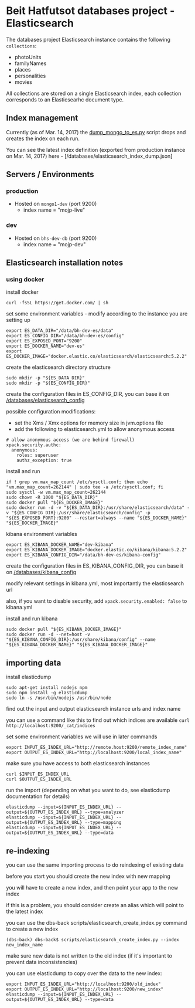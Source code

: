 # Beit Hatfutsot databases project - Elasticsearch

The databases project Elasticsearch instance contains the following `collections`:

* photoUnits
* familyNames
* places
* personalities
* movies

All collections are stored on a single Elasticsearch index, each collection corresponds to an Elasticsearhc document type.

## Index management

Currently (as of Mar. 14, 2017) the [dump_mongo_to_es.py](https://github.com/Beit-Hatfutsot/dbs-back/blob/dev/scripts/dump_mongo_to_es.py) script drops and creates the index on each run.

You can see the latest index definition (exported from production instance on Mar. 14, 2017) here - [/databases/elasticsearch_index_dump.json]

## Servers / Environments

### production

* Hosted on `mongo1-dev` (port 9200)
  * index name = "mojp-live"

### dev

* Hosted on `bhs-dev-db` (port 9200)
  * index name = "mojp-dev"

## Elasticsearch installation notes

### using docker

install docker

```
curl -fsSL https://get.docker.com/ | sh
```

set some environment variables - modify according to the instance you are setting up

```
export ES_DATA_DIR="/data/bh-dev-es/data"
export ES_CONFIG_DIR="/data/bh-dev-es/config"
export ES_EXPOSED_PORT="9200"
export ES_DOCKER_NAME="dev-es"
export ES_DOCKER_IMAGE="docker.elastic.co/elasticsearch/elasticsearch:5.2.2"
```

create the elasticsearch directory structure

```
sudo mkdir -p "${ES_DATA_DIR}"
sudo mkdir -p "${ES_CONFIG_DIR}"
```

create the configuration files in ES_CONFIG_DIR, you can base it on [/databases/elasticsearch_config](/databases/elasticsearch_config)

possible configuration modifications:

* set the Xms / Xmx options for memory size in jvm.options file
* add the following to elasticsearch.yml to allow anonymous access
```
# allow anonymous access (we are behind firewall)
xpack.security.authc:
  anonymous:
    roles: superuser
    authz_exception: true
```

install and run

```
if ! grep vm.max_map_count /etc/sysctl.conf; then echo "vm.max_map_count=262144" | sudo tee -a /etc/sysctl.conf; fi
sudo sysctl -w vm.max_map_count=262144
sudo chown -R 1000 "${ES_DATA_DIR}"
sudo docker pull "${ES_DOCKER_IMAGE}"
sudo docker run -d -v "${ES_DATA_DIR}:/usr/share/elasticsearch/data" -v "${ES_CONFIG_DIR}:/usr/share/elasticsearch/config" -p "${ES_EXPOSED_PORT}:9200" --restart=always --name "${ES_DOCKER_NAME}" "${ES_DOCKER_IMAGE}"
```

kibana environment variables

```
export ES_KIBANA_DOCKER_NAME="dev-kibana"
export ES_KIBANA_DOCKER_IMAGE="docker.elastic.co/kibana/kibana:5.2.2"
export ES_KIBANA_CONFIG_DIR="/data/bh-dev-es/kibana-config"
```

create the configuration files in ES_KIBANA_CONFIG_DIR, you can base it on [/databases/kibana_config](/databases/kibana_config)

modify relevant settings in kibana.yml, most importantly the elasticsearch url

also, if you want to disable security, add `xpack.security.enabled: false` to kibana.yml

install and run kibana

```
sudo docker pull "${ES_KIBANA_DOCKER_IMAGE}"
sudo docker run -d --net=host -v "${ES_KIBANA_CONFIG_DIR}:/usr/share/kibana/config" --name "${ES_KIBANA_DOCKER_NAME}" "${ES_KIBANA_DOCKER_IMAGE}"
```

## importing data

install elasticdump

```
sudo apt-get install nodejs npm
sudo npm install -g elasticdump
sudo ln -s /usr/bin/nodejs /usr/bin/node
```

find out the input and output elasticsearch instance urls and index name

you can use a command like this to find out which indices are available `curl http://localhost:9200/_cat/indices`

set some environment variables we will use in later commands

```
export INPUT_ES_INDEX_URL="http://remote.host:9200/remote_index_name"
export OUTPUT_ES_INDEX_URL="http://localhost:9200/local_index_name"
```

make sure you have access to both elasticsearch instances

```
curl $INPUT_ES_INDEX_URL
curl $OUTPUT_ES_INDEX_URL
```

run the import (depending on what you want to do, see elasticdump documentation for details)

```
elasticdump --input=${INPUT_ES_INDEX_URL} --output=${OUTPUT_ES_INDEX_URL} --type=analyzer
elasticdump --input=${INPUT_ES_INDEX_URL} --output=${OUTPUT_ES_INDEX_URL} --type=mapping
elasticdump --input=${INPUT_ES_INDEX_URL} --output=${OUTPUT_ES_INDEX_URL} --type=data
```

## re-indexing

you can use the same importing process to do reindexing of existing data

before you start you should create the new index with new mapping

you will have to create a new index, and then point your app to the new index

if this is a problem, you should consider create an alias which will point to the latest index

you can use the dbs-back scripts/elasticsearch_create_index.py command to create a new index

```
(dbs-back) dbs-back$ scripts/elasticsearch_create_index.py --index new_index_name
```

make sure new data is not written to the old index (if it's important to prevent data inconsistencies)

you can use elasticdump to copy over the data to the new index:

```
export INPUT_ES_INDEX_URL="http://localhost:9200/old_index"
export OUTPUT_ES_INDEX_URL="http://localhost:9200/new_index"
elasticdump --input=${INPUT_ES_INDEX_URL} --output=${OUTPUT_ES_INDEX_URL} --type=data
```
